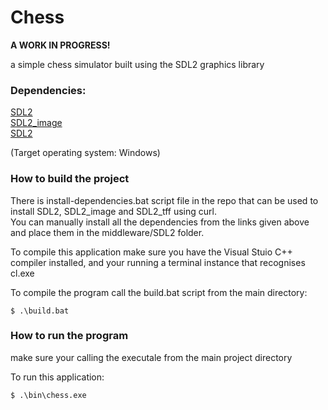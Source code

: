 
# Chess

**A WORK IN PROGRESS!**

a simple chess simulator built using the SDL2 graphics library

### Dependencies:

[SDL2](https://github.com/libsdl-org/SDL/releases/tag/release-2.28.1) \
[SDL2_image](https://github.com/libsdl-org/SDL_image/releases/tag/release-2.6.3) \
[SDL2](https://github.com/libsdl-org/SDL_ttf/releases/tag/release-2.20.1) 

(Target operating system: Windows)

### How to build the project

There is install-dependencies.bat script file in the repo that can be used to install SDL2, SDL2_image and SDL2_tff using curl. \
You can manually install all the dependencies from the links given above and place them in the middleware/SDL2 folder.

To compile this application make sure you have the Visual Stuio C++ compiler 
installed, and your running a terminal instance that recognises cl.exe

To compile the program call the build.bat script from the main directory:
```console
$ .\build.bat
```

### How to run the program

make sure your calling the executale from the main project directory

To run this application:
```console
$ .\bin\chess.exe
```
